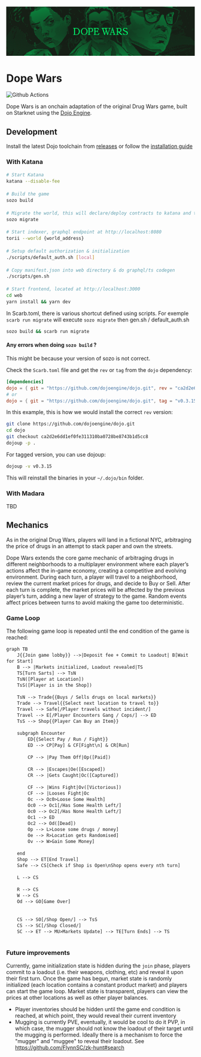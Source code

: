 ![Dope Wars Banner](.github/banner-wide-dw.png)

# Dope Wars

![Github Actions][gha-badge]

[gha-badge]: https://img.shields.io/github/actions/workflow/status/cartridge-gg/rollyourown/test.yml?branch=main

Dope Wars is an onchain adaptation of the original Drug Wars game, built on Starknet using the [Dojo Engine](https://github.com/dojoengine/dojo).

## Development

Install the latest Dojo toolchain from [releases](https://github.com/dojoengine/dojo/releases) or follow the [installation guide](https://book.dojoengine.org/getting-started/quick-start.html)

### With Katana

```bash
# Start Katana
katana --disable-fee

# Build the game
sozo build

# Migrate the world, this will declare/deploy contracts to katana and take note of the world address
sozo migrate

# Start indexer, graphql endpoint at http://localhost:8080
torii --world {world_address}

# Setup default authorization & initialization
./scripts/default_auth.sh [local]

# Copy manifest.json into web directory & do graphql/ts codegen
./scripts/gen.sh

# Start frontend, located at http://localhost:3000
cd web
yarn install && yarn dev
```

In Scarb.toml, there is various shortcut defined using scripts.
For exemple `scarb run migrate` will execute `sozo migrate` then gen.sh / default_auth.sh

```bash
sozo build && scarb run migrate
```

#### Any errors when doing `sozo build` ?

This might be because your version of sozo is not correct.

Check the `Scarb.toml` file and get the `rev` or `tag` from the `dojo` dependency:
```toml
[dependencies]
dojo = { git = "https://github.com/dojoengine/dojo.git", rev = "ca2d2e6dd1ef0fe311310ba0728be8743b1d5cc8" }
# or
dojo = { git = "https://github.com/dojoengine/dojo.git", tag = "v0.3.15"}
```

In this example, this is how we would install the correct `rev` version:
```bash
git clone https://github.com/dojoengine/dojo.git
cd dojo
git checkout ca2d2e6dd1ef0fe311310ba0728be8743b1d5cc8
dojoup -p .
```

For tagged version, you can use dojoup:
```bash
dojoup -v v0.3.15
```

This will reinstall the binaries in your `~/.dojo/bin` folder.

### With Madara

TBD

## Mechanics

As in the original Drug Wars, players will land in a fictional NYC, arbitraging the price of drugs in an attempt to stack paper and own the streets.

Dope Wars extends the core game mechanic of arbitraging drugs in different neighborhoods to a multiplayer environment where each player’s actions affect the in-game economy, creating a competitive and evolving environment. During each turn, a player will travel to a neighborhood, review the current market prices for drugs, and decide to Buy or Sell. After each turn is complete, the market prices will be affected by the previous player’s turn, adding a new layer of strategy to the game. Random events affect prices between turns to avoid making the game too deterministic.

### Game Loop

The following game loop is repeated until the end condition of the game is reached:

```mermaid
graph TB
    J{{Join game lobby}} -->|Deposit fee + Commit to Loadout| B[Wait for Start]
    B --> |Markets initialized, Loadout revealed|TS
    TS[Turn Sarts] --> TsN
    TsN([Player at Location])
    TsS([Player is in the Shop])

    TsN --> Trade{{Buys / Sells drugs on local markets}}
    Trade --> Travel{{Select next location to travel to}}
    Travel --> Safe[/Player travels without incident/]
    Travel --> E[/Player Encounters Gang / Cops/] --> ED
    TsS --> Shop{{Player Can Buy an Item}}

    subgraph Encounter
        ED{{Select Pay / Run / Fight}}
        ED --> CP[Pay] & CF[Fight\n] & CR[Run]

        CP --> |Pay Them Off|Op([Paid])

        CR --> |Escapes|Oe([Escaped])
        CR --> |Gets Caught|Oc([Captured])

        CF --> |Wins Fight|Ov([Victorious])
        CF --> |Looses Fight|Oc
        Oc --> Oc0>Loose Some Health]
        Oc0 --> Oc1[/Has Some Health Left/]
        Oc0 --> Oc2[/Has None Health Left/]
        Oc1 --> ED
        Oc2 --> Od([Dead])
        Op --> L>Loose some drugs / money]
        Oe --> R>Location gets Randomised]
        Ov --> W>Gain Some Money]

    end
    Shop --> ET[End Travel]
    Safe --> CS[Check if Shop is Open\nShop opens every nth turn]
     
    L --> CS
     
    R --> CS
    W --> CS
    Od --> GO[Game Over]

    
    CS --> SO[/Shop Open/] --> TsS
    CS --> SC[/Shop Closed/]
    SC --> ET --> MU>Markets Update] --> TE[Turn Ends] --> TS


```

### Future improvements

Currently, game initialization state is hidden during the `join` phase, players commit to a loadout (i.e. their weapons, clothing, etc) and reveal it upon their first turn. Once the game has begun, market state is randomly initialized (each location contains a constant product market) and players can start the game loop. Market state is transparent, players can view the prices at other locations as well as other player balances.

- Player inventories should be hidden until the game end condition is reached, at which point, they would reveal their current inventory
- Mugging is currently PVE, eventually, it would be cool to do it PVP, in which case, the mugger should not know the loadout of their target until the mugging is performed. Ideally there is a mechanism to force the "mugger" and "muggee" to reveal their loadout. See https://github.com/FlynnSC/zk-hunt#search
